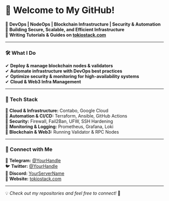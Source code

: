 

# 👋 Welcome to My GitHub! 

🚀 **DevOps | NodeOps | Blockchain Infrastructure | Security & Automation**  
🔧 **Building Secure, Scalable, and Efficient Infrastructure**  
📝 **Writing Tutorials & Guides on [tokiostack.com](https://tokiostack.com)**  

---

### **🛠️ What I Do**
✔ **Deploy & manage blockchain nodes & validators**  
✔ **Automate infrastructure with DevOps best practices**  
✔ **Optimize security & monitoring for high-availability systems**  
✔ **Cloud & Web3 Infra Management**  

---

### **🔹 Tech Stack**
🔹 **Cloud & Infrastructure:** Contabo, Google Cloud  
🔹 **Automation & CI/CD:** Terraform, Ansible, GitHub Actions  
🔹 **Security:** Firewall, Fail2Ban, UFW, SSH Hardening  
🔹 **Monitoring & Logging:** Prometheus, Grafana, Loki  
🔹 **Blockchain & Web3:** Running Validator & RPC Nodes  

---

### **📡 Connect with Me**
💬 **Telegram:** [@YourHandle](https://t.me/YourHandle)  
🐦 **Twitter:** [@YourHandle ](https://twitter.com/YourHandle)  
📢 **Discord:** [YourServerName](https://discord.gg/YourInvite)  
📜 **Website:** [tokiostack.com](https://tokiostack.com)  

---

💡 *Check out my repositories and feel free to connect!* 🚀

